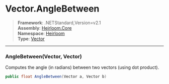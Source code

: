 # Vector.AngleBetween

> **Framework**: .NETStandard,Version=v2.1  
> **Assembly**: [Heirloom.Core][0]  
> **Namespace**: [Heirloom][0]  
> **Type**: [Vector][1]  

--------------------------------------------------------------------------------

### AngleBetween(Vector, Vector)

Computes the angle (in radians) between two vectors (using dot product).

```cs
public float AngleBetween(Vector a, Vector b)
```

[0]: ..\Heirloom.Core.md
[1]: Heirloom.Vector.md
